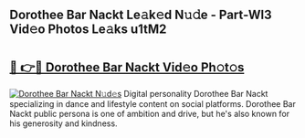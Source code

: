 ## Dorothee Bar Nackt Le𝚊k𝚎d N𝚞𝚍e - Part-Wl3 Vid𝚎o Photos Le𝚊ks u1tM2

# <h2><a href="http://fb8rur.evod.top/?m=Dorothee+Bar+Nackt">🔗 👉🔴 Dorothee Bar Nackt Vid𝚎o Ph𝚘t𝚘s</a></h2>

[![Dorothee Bar Nackt N𝚞d𝚎s](https://i.imgur.com/8V9OHl7.gif)](http://fb8rur.evod.top/?m=Dorothee+Bar+Nackt)
Digital personality Dorothee Bar Nackt specializing in dance and lifestyle content on social platforms. Dorothee Bar Nackt public persona is one of ambition and drive, but he's also known for his generosity and kindness. 
